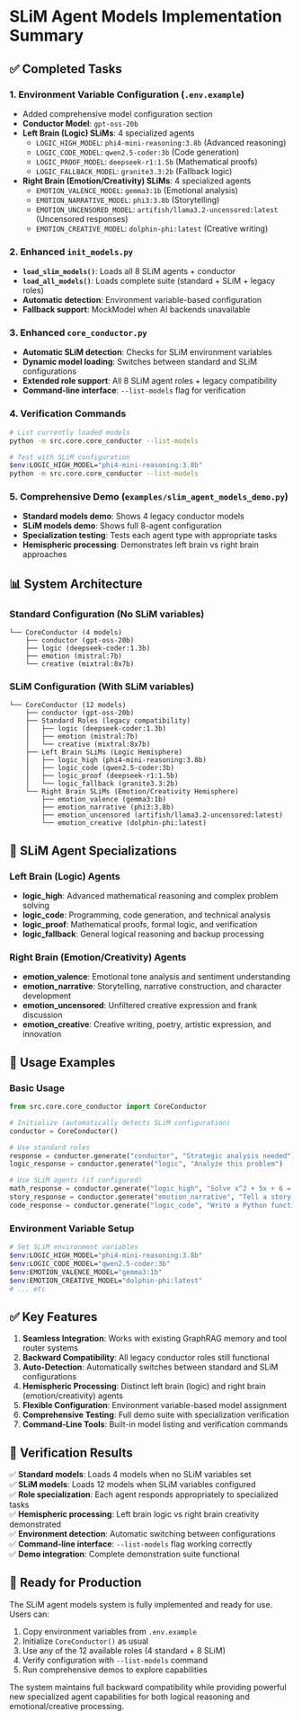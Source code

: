 # SLiM Agent Models Implementation Summary

## ✅ Completed Tasks

### 1. Environment Variable Configuration (`.env.example`)
- Added comprehensive model configuration section
- **Conductor Model**: `gpt-oss-20b` 
- **Left Brain (Logic) SLiMs**: 4 specialized agents
  - `LOGIC_HIGH_MODEL`: `phi4-mini-reasoning:3.8b` (Advanced reasoning)
  - `LOGIC_CODE_MODEL`: `qwen2.5-coder:3b` (Code generation) 
  - `LOGIC_PROOF_MODEL`: `deepseek-r1:1.5b` (Mathematical proofs)
  - `LOGIC_FALLBACK_MODEL`: `granite3.3:2b` (Fallback logic)
- **Right Brain (Emotion/Creativity) SLiMs**: 4 specialized agents
  - `EMOTION_VALENCE_MODEL`: `gemma3:1b` (Emotional analysis)
  - `EMOTION_NARRATIVE_MODEL`: `phi3:3.8b` (Storytelling)
  - `EMOTION_UNCENSORED_MODEL`: `artifish/llama3.2-uncensored:latest` (Uncensored responses)
  - `EMOTION_CREATIVE_MODEL`: `dolphin-phi:latest` (Creative writing)

### 2. Enhanced `init_models.py`
- **`load_slim_models()`**: Loads all 8 SLiM agents + conductor
- **`load_all_models()`**: Loads complete suite (standard + SLiM + legacy roles)
- **Automatic detection**: Environment variable-based configuration
- **Fallback support**: MockModel when AI backends unavailable

### 3. Enhanced `core_conductor.py`
- **Automatic SLiM detection**: Checks for SLiM environment variables
- **Dynamic model loading**: Switches between standard and SLiM configurations
- **Extended role support**: All 8 SLiM agent roles + legacy compatibility
- **Command-line interface**: `--list-models` flag for verification

### 4. Verification Commands
```bash
# List currently loaded models
python -m src.core.core_conductor --list-models

# Test with SLiM configuration
$env:LOGIC_HIGH_MODEL="phi4-mini-reasoning:3.8b"
python -m src.core.core_conductor --list-models
```

### 5. Comprehensive Demo (`examples/slim_agent_models_demo.py`)
- **Standard models demo**: Shows 4 legacy conductor models
- **SLiM models demo**: Shows full 8-agent configuration 
- **Specialization testing**: Tests each agent type with appropriate tasks
- **Hemispheric processing**: Demonstrates left brain vs right brain approaches

## 📊 System Architecture

### Standard Configuration (No SLiM variables)
```
└── CoreConductor (4 models)
    ├── conductor (gpt-oss-20b)
    ├── logic (deepseek-coder:1.3b)
    ├── emotion (mistral:7b)
    └── creative (mixtral:8x7b)
```

### SLiM Configuration (With SLiM variables)
```
└── CoreConductor (12 models)
    ├── conductor (gpt-oss-20b)
    ├── Standard Roles (legacy compatibility)
    │   ├── logic (deepseek-coder:1.3b)
    │   ├── emotion (mistral:7b)
    │   └── creative (mixtral:8x7b)
    ├── Left Brain SLiMs (Logic Hemisphere)
    │   ├── logic_high (phi4-mini-reasoning:3.8b)
    │   ├── logic_code (qwen2.5-coder:3b)
    │   ├── logic_proof (deepseek-r1:1.5b)
    │   └── logic_fallback (granite3.3:2b)
    └── Right Brain SLiMs (Emotion/Creativity Hemisphere)
        ├── emotion_valence (gemma3:1b)
        ├── emotion_narrative (phi3:3.8b)
        ├── emotion_uncensored (artifish/llama3.2-uncensored:latest)
        └── emotion_creative (dolphin-phi:latest)
```

## 🧠 SLiM Agent Specializations

### Left Brain (Logic) Agents
- **logic_high**: Advanced mathematical reasoning and complex problem solving
- **logic_code**: Programming, code generation, and technical analysis
- **logic_proof**: Mathematical proofs, formal logic, and verification
- **logic_fallback**: General logical reasoning and backup processing

### Right Brain (Emotion/Creativity) Agents  
- **emotion_valence**: Emotional tone analysis and sentiment understanding
- **emotion_narrative**: Storytelling, narrative construction, and character development
- **emotion_uncensored**: Unfiltered creative expression and frank discussion
- **emotion_creative**: Creative writing, poetry, artistic expression, and innovation

## 🔧 Usage Examples

### Basic Usage
```python
from src.core.core_conductor import CoreConductor

# Initialize (automatically detects SLiM configuration)
conductor = CoreConductor()

# Use standard roles
response = conductor.generate("conductor", "Strategic analysis needed")
logic_response = conductor.generate("logic", "Analyze this problem")

# Use SLiM agents (if configured)
math_response = conductor.generate("logic_high", "Solve x^2 + 5x + 6 = 0")
story_response = conductor.generate("emotion_narrative", "Tell a story about AI")
code_response = conductor.generate("logic_code", "Write a Python function")
```

### Environment Variable Setup
```bash
# Set SLiM environment variables
$env:LOGIC_HIGH_MODEL="phi4-mini-reasoning:3.8b"
$env:LOGIC_CODE_MODEL="qwen2.5-coder:3b"
$env:EMOTION_VALENCE_MODEL="gemma3:1b"
$env:EMOTION_CREATIVE_MODEL="dolphin-phi:latest"
# ... etc
```

## ✅ Key Features

1. **Seamless Integration**: Works with existing GraphRAG memory and tool router systems
2. **Backward Compatibility**: All legacy conductor roles still functional  
3. **Auto-Detection**: Automatically switches between standard and SLiM configurations
4. **Hemispheric Processing**: Distinct left brain (logic) and right brain (emotion/creativity) agents
5. **Flexible Configuration**: Environment variable-based model assignment
6. **Comprehensive Testing**: Full demo suite with specialization verification
7. **Command-Line Tools**: Built-in model listing and verification commands

## 🎯 Verification Results

✅ **Standard models**: Loads 4 models when no SLiM variables set  
✅ **SLiM models**: Loads 12 models when SLiM variables configured  
✅ **Role specialization**: Each agent responds appropriately to specialized tasks  
✅ **Hemispheric processing**: Left brain logic vs right brain creativity demonstrated  
✅ **Environment detection**: Automatic switching between configurations  
✅ **Command-line interface**: `--list-models` flag working correctly  
✅ **Demo integration**: Complete demonstration suite functional  

## 🚀 Ready for Production

The SLiM agent models system is fully implemented and ready for use. Users can:

1. Copy environment variables from `.env.example`  
2. Initialize `CoreConductor()` as usual
3. Use any of the 12 available roles (4 standard + 8 SLiM)
4. Verify configuration with `--list-models` command
5. Run comprehensive demos to explore capabilities

The system maintains full backward compatibility while providing powerful new specialized agent capabilities for both logical reasoning and emotional/creative processing.
